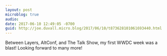 ```yaml
---
layout: post
microblog: true
audio: 
date: 2017-06-10 12:49:05 -0700
guid: http://joe.duvall.micro.blog/2017/06/10/t873628101061693440.html
---
```

Between Layers, AltConf, and The Talk Show, my first WWDC week was a blast! Looking forward to many more! 
